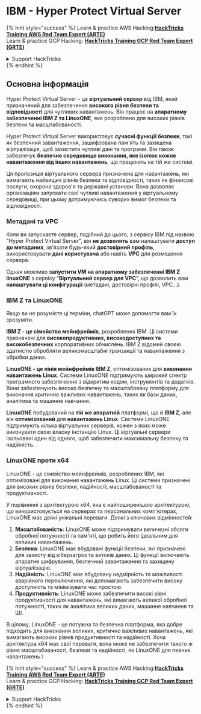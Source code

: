 # IBM - Hyper Protect Virtual Server

{% hint style="success" %}
Learn & practice AWS Hacking:<img src="../../.gitbook/assets/image (1) (1) (1).png" alt="" data-size="line">[**HackTricks Training AWS Red Team Expert (ARTE)**](https://training.hacktricks.xyz/courses/arte)<img src="../../.gitbook/assets/image (1) (1) (1).png" alt="" data-size="line">\
Learn & practice GCP Hacking: <img src="../../.gitbook/assets/image (2).png" alt="" data-size="line">[**HackTricks Training GCP Red Team Expert (GRTE)**<img src="../../.gitbook/assets/image (2).png" alt="" data-size="line">](https://training.hacktricks.xyz/courses/grte)

<details>

<summary>Support HackTricks</summary>

* Check the [**subscription plans**](https://github.com/sponsors/carlospolop)!
* **Join the** 💬 [**Discord group**](https://discord.gg/hRep4RUj7f) or the [**telegram group**](https://t.me/peass) or **follow** us on **Twitter** 🐦 [**@hacktricks\_live**](https://twitter.com/hacktricks_live)**.**
* **Share hacking tricks by submitting PRs to the** [**HackTricks**](https://github.com/carlospolop/hacktricks) and [**HackTricks Cloud**](https://github.com/carlospolop/hacktricks-cloud) github repos.

</details>
{% endhint %}

## Основна інформація

Hyper Protect Virtual Server - це **віртуальний сервер** від IBM, який призначений для забезпечення **високого рівня безпеки та відповідності** для чутливих навантажень. Він працює на **апаратному забезпеченні IBM Z та LinuxONE**, яке розроблено для високих рівнів безпеки та масштабованості.

Hyper Protect Virtual Server використовує **сучасні функції безпеки**, такі як безпечний завантаження, зашифрована пам'ять та захищена віртуалізація, щоб захистити чутливі дані та програми. Він також забезпечує **безпечне середовище виконання, яке ізолює кожне навантаження від інших навантажень**, що працюють на тій же системі.

Ця пропозиція віртуального сервера призначена для навантажень, які вимагають найвищих рівнів безпеки та відповідності, таких як фінансові послуги, охорона здоров'я та державні установи. Вона дозволяє організаціям запускати свої чутливі навантаження у віртуальному середовищі, при цьому дотримуючись суворих вимог безпеки та відповідності.

### Метадані та VPC

Коли ви запускаєте сервер, подібний до цього, з сервісу IBM під назвою "Hyper Protect Virtual Server", він **не дозволить** вам налаштувати **доступ до метаданих**, зв'язати будь-який **достовірний профіль**, використовувати **дані користувача** або навіть **VPC** для розміщення сервера.

Однак можливо **запустити VM на апаратному забезпеченні IBM Z linuxONE** з сервісу "**Віртуальний сервер для VPC**", що дозволить вам **налаштувати ці конфігурації** (метадані, достовірні профілі, VPC...).

### IBM Z та LinuxONE

Якщо ви не розумієте ці терміни, chatGPT може допомогти вам їх зрозуміти.

**IBM Z - це сімейство мейнфреймів**, розроблених IBM. Ці системи призначені для **високопродуктивних, високодоступних та високобезпечних** корпоративних обчислень. IBM Z відомий своєю здатністю обробляти великомасштабні транзакції та навантаження з обробки даних.

**LinuxONE - це лінія мейнфреймів IBM Z**, оптимізованих для **виконання навантажень Linux**. Системи LinuxONE підтримують широкий спектр програмного забезпечення з відкритим кодом, інструментів та додатків. Вони забезпечують високо безпечну та масштабовану платформу для виконання критично важливих навантажень, таких як бази даних, аналітика та машинне навчання.

**LinuxONE** побудований на **тій же апаратній** платформі, що й **IBM Z**, але він **оптимізований** для **навантажень Linux**. Системи LinuxONE підтримують кілька віртуальних серверів, кожен з яких може виконувати свою власну інстанцію Linux. Ці віртуальні сервери ізольовані один від одного, щоб забезпечити максимальну безпеку та надійність.

### LinuxONE проти x64

LinuxONE - це сімейство мейнфреймів, розроблених IBM, які оптимізовані для виконання навантажень Linux. Ці системи призначені для високих рівнів безпеки, надійності, масштабованості та продуктивності.

У порівнянні з архітектурою x64, яка є найпоширенішою архітектурою, що використовується на серверах та персональних комп'ютерах, LinuxONE має деякі унікальні переваги. Деякі з ключових відмінностей:

1. **Масштабованість**: LinuxONE може підтримувати величезні обсяги обробної потужності та пам'яті, що робить його ідеальним для великих навантажень.
2. **Безпека**: LinuxONE має вбудовані функції безпеки, які призначені для захисту від кіберзагроз та витоків даних. Ці функції включають апаратне шифрування, безпечний завантаження та захищену віртуалізацію.
3. **Надійність**: LinuxONE має вбудовану надмірність та можливості аварійного переключення, які допомагають забезпечити високу доступність та мінімізувати час простою.
4. **Продуктивність**: LinuxONE може забезпечити високі рівні продуктивності для навантажень, які вимагають великої обробної потужності, таких як аналітика великих даних, машинне навчання та ШІ.

В цілому, LinuxONE - це потужна та безпечна платформа, яка добре підходить для виконання великих, критично важливих навантажень, які вимагають високих рівнів продуктивності та надійності. Хоча архітектура x64 має свої переваги, вона може не забезпечити такого ж рівня масштабованості, безпеки та надійності, як LinuxONE для певних навантажень.\\

{% hint style="success" %}
Learn & practice AWS Hacking:<img src="../../.gitbook/assets/image (1) (1) (1).png" alt="" data-size="line">[**HackTricks Training AWS Red Team Expert (ARTE)**](https://training.hacktricks.xyz/courses/arte)<img src="../../.gitbook/assets/image (1) (1) (1).png" alt="" data-size="line">\
Learn & practice GCP Hacking: <img src="../../.gitbook/assets/image (2).png" alt="" data-size="line">[**HackTricks Training GCP Red Team Expert (GRTE)**<img src="../../.gitbook/assets/image (2).png" alt="" data-size="line">](https://training.hacktricks.xyz/courses/grte)

<details>

<summary>Support HackTricks</summary>

* Check the [**subscription plans**](https://github.com/sponsors/carlospolop)!
* **Join the** 💬 [**Discord group**](https://discord.gg/hRep4RUj7f) or the [**telegram group**](https://t.me/peass) or **follow** us on **Twitter** 🐦 [**@hacktricks\_live**](https://twitter.com/hacktricks_live)**.**
* **Share hacking tricks by submitting PRs to the** [**HackTricks**](https://github.com/carlospolop/hacktricks) and [**HackTricks Cloud**](https://github.com/carlospolop/hacktricks-cloud) github repos.

</details>
{% endhint %}

